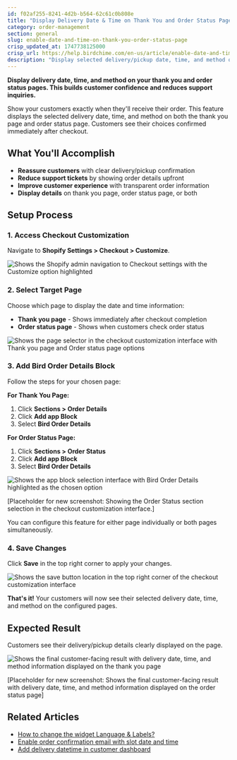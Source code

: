 ```yaml
---
id: f02af255-8241-4d2b-b564-62c61c0b808e
title: "Display Delivery Date & Time on Thank You and Order Status Pages"
category: order-management
section: general
slug: enable-date-and-time-on-thank-you-order-status-page
crisp_updated_at: 1747738125000
crisp_url: https://help.birdchime.com/en-us/article/enable-date-and-time-on-thank-you-order-status-page-1mvhech/
description: "Display selected delivery/pickup date, time, and method on your thank you and order status pages to reassure customers about their selections."
---
```


**Display delivery date, time, and method on your thank you and order status pages. This builds customer confidence and reduces support inquiries.**

Show your customers exactly when they'll receive their order. This feature displays the selected delivery date, time, and method on both the thank you page and order status page. Customers see their choices confirmed immediately after checkout.

## What You'll Accomplish

- **Reassure customers** with clear delivery/pickup confirmation
- **Reduce support tickets** by showing order details upfront
- **Improve customer experience** with transparent order information
- **Display details** on thank you page, order status page, or both

## Setup Process

### 1. Access Checkout Customization

Navigate to **Shopify Settings > Checkout > Customize**.

![Shows the Shopify admin navigation to Checkout settings with the Customize option highlighted](https://storage.crisp.chat/users/helpdesk/website/ca826b447482b000/screenshot-2024-06-19-at-15481_1h2oddy.png)

### 2. Select Target Page

Choose which page to display the date and time information:

- **Thank you page** - Shows immediately after checkout completion
- **Order status page** - Shows when customers check order status

![Shows the page selector in the checkout customization interface with Thank you page and Order status page options](https://storage.crisp.chat/users/helpdesk/website/ca826b447482b000/screenshot-2024-06-19-at-16532_12wjr9.png)

### 3. Add Bird Order Details Block

Follow the steps for your chosen page:

**For Thank You Page:**
1. Click **Sections > Order Details**
2. Click **Add app Block**
3. Select **Bird Order Details**

**For Order Status Page:**
1. Click **Sections > Order Status**
2. Click **Add app Block**  
3. Select **Bird Order Details**

![Shows the app block selection interface with Bird Order Details highlighted as the chosen option](https://storage.crisp.chat/users/helpdesk/website/ca826b447482b000/datetimethankyou_1f95ii7.png)

[Placeholder for new screenshot: Showing the Order Status section selection in the checkout customization interface.]

You can configure this feature for either page individually or both pages simultaneously.

### 4. Save Changes

Click **Save** in the top right corner to apply your changes.

![Shows the save button location in the top right corner of the checkout customization interface](https://storage.crisp.chat/users/helpdesk/website/ca826b447482b000/screenshot-2024-10-24-at-09070_17aquw1.png)

**That's it!** Your customers will now see their selected delivery date, time, and method on the configured pages.

## Expected Result

Customers see their delivery/pickup details clearly displayed on the page.

![Shows the final customer-facing result with delivery date, time, and method information displayed on the thank you page](https://storage.crisp.chat/users/helpdesk/website/ca826b447482b000/screenshot-2024-06-19-at-17385_km3nuy.png)

[Placeholder for new screenshot: Shows the final customer-facing result with delivery date, time, and method information displayed on the order status page]

## Related Articles

- [How to change the widget Language & Labels?](https://help.birdchime.com/en-us/article/how-to-change-the-widget-language-labels-11stcld/)
- [Enable order confirmation email with slot date and time](https://help.birdchime.com/en-us/article/enable-order-confirmation-email-with-slot-date-and-time-iju71t/)
- [Add delivery datetime in customer dashboard](https://help.birdchime.com/en-us/article/add-delivery-datetime-in-customer-dashboard-d7g9gd/)
